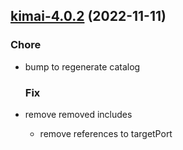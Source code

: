 

## [kimai-4.0.2](https://github.com/truecharts/charts/compare/kimai-4.0.0...kimai-4.0.2) (2022-11-11)

### Chore

- bump to regenerate catalog
  
  ### Fix

- remove removed includes
  - remove references to targetPort
  
  